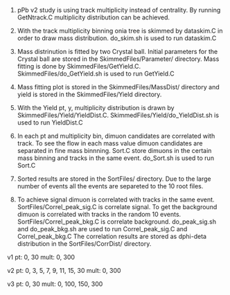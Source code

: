1. pPb v2 study is using track multiplicity instead of centrality.
	By running GetNtrack.C multiplicity distribution can be achieved.

2. With the track multiplicity binning onia tree is skimmed by dataskim.C in order to draw mass distribution. do_skim.sh is used to run dataskim.C

3. Mass distrinution is fitted by two Crystal ball. Initial parameters for the Crystal ball are stored in the SkimmedFiles/Parameter/ directory. Mass fitting is done by SkimmedFiles/GetYield.C. SkimmedFiles/do_GetYield.sh is used to run GetYield.C

4. Mass fitting plot is stored in the SkimmedFiles/MassDist/ directory and yield is stored in the SkimmedFiles/Yield directory.

5. With the Yield pt, y, multiplicity distribution is drawn by SkimmedFiles/Yield/YieldDist.C. SkimmedFiles/Yield/do_YieldDist.sh is used to run YieldDist.C 

6. In each pt and multiplicity bin, dimuon candidates are correlated with track. To see the flow in each mass value dimuon candidates are separated in fine mass binnning. Sort.C store dimuons in the certain mass binning and tracks in the same event. do_Sort.sh is used to run Sort.C

7. Sorted results are stored in the SortFiles/ directory. Due to the large number of events all the events are separeted to the 10 root files.

7. To achieve signal dimuon is correlated with tracks in the same event. SortFiles/Correl_peak_sig.C is correlate signal. To get the background dimuon is correlated with tracks in the random 10 events. SortFiles/Correl_peak_bkg.C is correlate background.
	do_peak_sig.sh and do_peak_bkg.sh are used to run Correl_peak_sig.C and Correl_peak_bkg.C
	The correlation results are stored as dphi-deta distribution in the SortFiles/CorrDist/ directory.

v1
pt: 0, 30
mult: 0, 300

v2
pt: 0, 3, 5, 7, 9, 11, 15, 30
mult: 0, 300

v3
pt: 0, 30
mult: 0, 100, 150, 300
